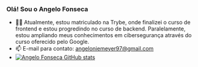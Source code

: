### Olá! Sou o Angelo Fonseca


- :man_student: Atualmente, estou matriculado na Trybe, onde finalizei o curso de frontend e estou progredindo no curso de backend. Paralelamente, estou ampliando meus conhecimentos em cibersegurança através do curso oferecido pelo Google.
- 📫 E-mail para contato: angeloniemeyer97@gmail.com
- 
  [![Angelo Fonseca GitHub stats](https://github-readme-stats.vercel.app/api?username=angelofonseca&count_private=true&show_icons=true&theme=radical)](https://github.com/anuraghazra/github-readme-stats)


